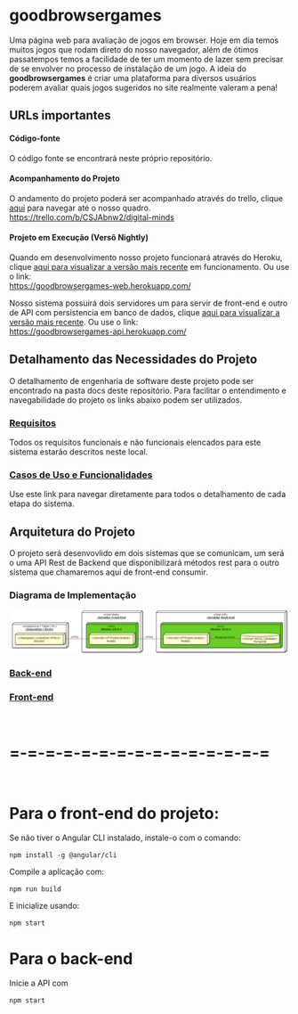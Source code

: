 # goodbrowsergames
Uma página web para avaliação de jogos em browser. Hoje em dia temos muitos jogos que rodam direto do nosso navegador, além de ótimos passatempos temos a facilidade de ter um momento de lazer sem precisar de se envolver no processo de instalação de um jogo. A ideia do **goodbrowsergames** é criar uma plataforma para diversos usuários poderem avaliar quais jogos sugeridos no site realmente valeram a pena!

## URLs importantes

#### Código-fonte

O código fonte se encontrará neste próprio repositório.

#### Acompanhamento do Projeto

O andamento do projeto poderá ser acompanhado através do trello, clique [aqui](https://trello.com/b/CSJAbnw2/digital-minds) para navegar até o nosso quadro.
https://trello.com/b/CSJAbnw2/digital-minds

#### Projeto em Execução (Versõ Nightly)

Quando em desenvolvimento nosso projeto funcionará através do Heroku, clique [aqui para visualizar a versão mais recente](https://goodbrowsergames-web.herokuapp.com/) em funcionamento. Ou use o link:  
https://goodbrowsergames-web.herokuapp.com/

Nosso sistema possuirá dois servidores um para servir de front-end e outro de API com persistencia em banco de dados, clique [aqui para visualizar a versão mais recente](https://goodbrowsergames-api.herokuapp.com/). Ou use o link:  
https://goodbrowsergames-api.herokuapp.com/
## Detalhamento das Necessidades do Projeto
O detalhamento de engenharia de software deste projeto pode ser encontrado na pasta docs deste repositório. Para facilitar o entendimento e navegabilidade do projeto os links abaixo podem ser utilizados.  

### [Requisitos](docs/reqs.md)
Todos os requisitos funcionais e não funcionais elencados para este sistema estarão descritos neste local.
### [Casos de Uso e Funcionalidades](docs/usecases.md)
Use este link para navegar diretamente para todos o detalhamento de cada etapa do sistema.

## Arquitetura do Projeto
O projeto será desenvovlido em dois sistemas que se comunicam, um será o uma API Rest de Backend que disponibilizará métodos rest para o outro sistema que chamaremos aqui de front-end consumir.

### Diagrama de Implementação
![image](docs/imgs/diag_implant.png)

### [Back-end](docs/backend.md)
### [Front-end](docs/frontend.md)

<br />

# =-=-=-=-=-=-=-=-=-=-=-=-=-=-=

<br />

# Para o front-end do projeto:

Se não tiver o Angular CLI instalado, instale-o com o comando:
```
npm install -g @angular/cli
```

Compile a aplicação com:
```
npm run build
```

E inicialize usando:
```
npm start
```

# Para o back-end

Inicie a API com
```
npm start
```

